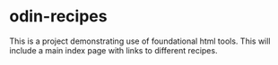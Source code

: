 # odin-recipes
This is a project demonstrating use of foundational html tools. This will include a main index page with links to different recipes.
